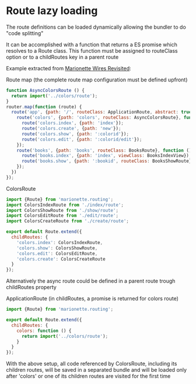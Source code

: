 # Route lazy loading

The route definitions can be loaded dynamically allowing the bundler to do "code splitting"

It can be accomplished with a function that returns a ES promise which resolves to a Route class.
This function must be assigned to routeClass option or to a childRoutes key in a parent route

Example extracted from [Marionette Wires Revisited](https://github.com/blikblum/marionette-wires-revisited):

Route map (the complete route map configuration must be defined upfront)
```javascript
function AsyncColorsRoute () {
  return import('../colors/route');
}
router.map(function (route) {
  route('app', {path: '/', routeClass: ApplicationRoute, abstract: true}, function () {   
    route('colors', {path: 'colors', routeClass: AsyncColorsRoute}, function () {
      route('colors.index', {path: 'index'});
      route('colors.create', {path: 'new'});
      route('colors.show', {path: ':colorid'});
      route('colors.edit', {path: ':colorid/edit'});
    });
    route('books', {path: 'books', routeClass: BooksRoute}, function () {
      route('books.index', {path: 'index', viewClass: BooksIndexView});
      route('books.show', {path: ':bookid', routeClass: BooksShowRoute});
    });
  })
});
``` 

ColorsRoute
```javascript
import {Route} from 'marionette.routing';
import ColorsIndexRoute from './index/route';
import ColorsShowRoute from './show/route';
import ColorsEditRoute from './edit/route';
import ColorsCreateRoute from './create/route';

export default Route.extend({
  childRoutes: {
    'colors.index': ColorsIndexRoute,
    'colors.show': ColorsShowRoute,
    'colors.edit': ColorsEditRoute,
    'colors.create': ColorsCreateRoute
  }
});
```

Alternatively the async route could be defined in a parent route trough childRoutes property

ApplicationRoute (in childRoutes, a promise is returned for colors route)
```javascript
import {Route} from 'marionette.routing';

export default Route.extend({
  childRoutes: {
    colors: function () {
      return import('../colors/route');
    }
  }
});
```
  
With the above setup, all code referenced by ColorsRoute, including its children routes, will be 
saved in a separated bundle and will be loaded only after 'colors' or one of its children routes are
visited for the first time